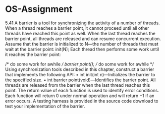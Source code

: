 # OS-Assignment
5.41 A barrier is a tool for synchronizing the activity of a number of threads.
When a thread reaches a barrier point, it cannot proceed until all other
threads have reached this point as well. When the last thread reaches
the barrier point, all threads are released and can resume concurrent
execution.
Assume that the barrier is initialized to N—the number of threads that
must wait at the barrier point:
init(N);
Each thread then performs some work until it reaches the barrier point:

/* do some work for awhile */
barrier point();
/* do some work for awhile */
Using synchronization tools described in this chapter, construct a barrier
that implements the following API:
• int init(int n)—Initializes the barrier to the specified size.
• int barrier point(void)—Identifies the barrier point. All
threads are released from the barrier when the last thread reaches
this point.
The return value of each function is used to identify error conditions.
Each function will return 0 under normal operation and will return
−1 if an error occurs. A testing harness is provided in the source code
download to test your implementation of the barrier.
